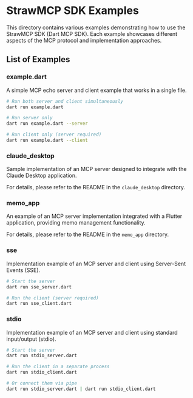 # StrawMCP SDK Examples

This directory contains various examples demonstrating how to use the StrawMCP SDK (Dart MCP SDK). Each example showcases different aspects of the MCP protocol and implementation approaches.

## List of Examples

### example.dart

A simple MCP echo server and client example that works in a single file.

```bash
# Run both server and client simultaneously
dart run example.dart

# Run server only
dart run example.dart --server

# Run client only (server required)
dart run example.dart --client
```

### claude_desktop

Sample implementation of an MCP server designed to integrate with the Claude Desktop application.

For details, please refer to the README in the `claude_desktop` directory.

### memo_app

An example of an MCP server implementation integrated with a Flutter application, providing memo management functionality.

For details, please refer to the README in the `memo_app` directory.

### sse

Implementation example of an MCP server and client using Server-Sent Events (SSE).

```bash
# Start the server
dart run sse_server.dart

# Run the client (server required)
dart run sse_client.dart
```

### stdio

Implementation example of an MCP server and client using standard input/output (stdio).

```bash
# Start the server
dart run stdio_server.dart

# Run the client in a separate process
dart run stdio_client.dart

# Or connect them via pipe
dart run stdio_server.dart | dart run stdio_client.dart
```